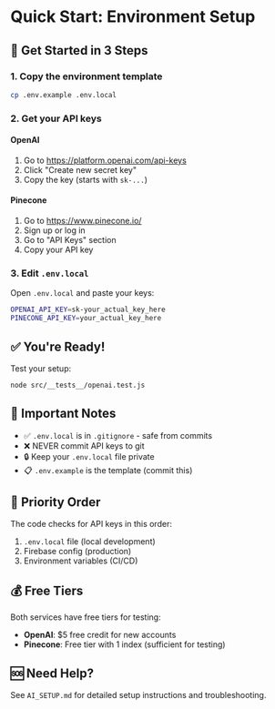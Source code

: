 # Quick Start: Environment Setup

## 🚀 Get Started in 3 Steps

### 1. Copy the environment template
```bash
cp .env.example .env.local
```

### 2. Get your API keys

#### OpenAI
1. Go to https://platform.openai.com/api-keys
2. Click "Create new secret key"
3. Copy the key (starts with `sk-...`)

#### Pinecone
1. Go to https://www.pinecone.io/
2. Sign up or log in
3. Go to "API Keys" section
4. Copy your API key

### 3. Edit `.env.local`

Open `.env.local` and paste your keys:

```bash
OPENAI_API_KEY=sk-your_actual_key_here
PINECONE_API_KEY=your_actual_key_here
```

## ✅ You're Ready!

Test your setup:
```bash
node src/__tests__/openai.test.js
```

## 📝 Important Notes

- ✅ `.env.local` is in `.gitignore` - safe from commits
- ❌ NEVER commit API keys to git
- 🔒 Keep your `.env.local` file private
- 📋 `.env.example` is the template (commit this)

## 🔄 Priority Order

The code checks for API keys in this order:
1. `.env.local` file (local development)
2. Firebase config (production)
3. Environment variables (CI/CD)

## 💰 Free Tiers

Both services have free tiers for testing:
- **OpenAI**: $5 free credit for new accounts
- **Pinecone**: Free tier with 1 index (sufficient for testing)

## 🆘 Need Help?

See `AI_SETUP.md` for detailed setup instructions and troubleshooting.
